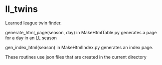 # ll_twins

Learned league twin finder.

generate_html_page(season, day) in MakeHtmlTable.py generates a page for a day in an LL season

gen_index_html(season) in MakeHtmlIndex.py generates an index page.

These routines use json files that are created in the current directory
